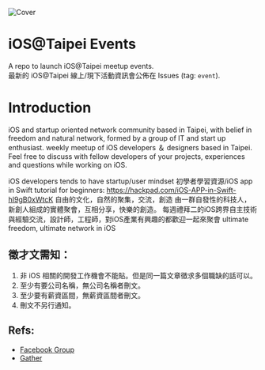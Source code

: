 
![Cover]([https://scontent.ftpe7-4.fna.fbcdn.net/v/t1.0-9/19702260_1727699040576869_7512761189842517498_n.jpg?_nc_cat=105&ccb=2&_nc_sid=825194&_nc_ohc=7yswwE5EPjkAX9_ogZV&_nc_ht=scontent.ftpe7-4.fna&oh=48dde38407eeae1a1a50d1c96a43374a&oe=602B49B8](https://github.com/ios-taipei/events/blob/main/88224583_2839606266129968_7159511423582732288_o.jpg?raw=true))

# iOS@Taipei Events
A repo to launch iOS@Taipei meetup events. <br/>
最新的 iOS@Taipei 線上/現下活動資訊會公佈在 Issues (tag: `event`).

# Introduction
iOS and startup oriented network community based in Taipei, with belief in freedom and natural network, formed by a group of IT and start up enthusiast.
weekly meetup of iOS developers ＆ designers based in Taipei. Feel free to discuss with fellow developers of your projects, experiences and questions while working on iOS.

iOS developers tends to have startup/user mindset
初學者學習資源/iOS app in Swift tutorial for beginners:
https://hackpad.com/iOS-APP-in-Swift-hI9gB0xWtcK
自由的文化，自然的聚集，交流，創造
由一群自發性的科技人，新創人組成的實體聚會，互相分享，快樂的創造。
每週禮拜二的iOS跨界自主技術與經驗交流，設計師，工程師，對iOS產業有興趣的都歡迎一起來聚會
ultimate freedom, ultimate network in iOS

## 徵才文需知：
1. 非 iOS 相關的開發工作機會不能貼。但是同一篇文章徵求多個職缺的話可以。
2. 至少有要公司名稱，無公司名稱者刪文。
3. 至少要有薪資區間，無薪資區間者刪文。
3. 刪文不另行通知。

## Refs:
- [Facebook Group](https://www.facebook.com/groups/ios.taipei)
- [Gather](https://gather.town/app/nDt8gD5IuUbb4H0B/iOSTaipei)
